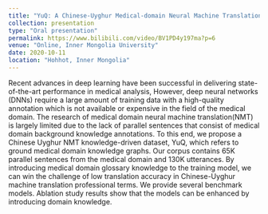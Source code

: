 ```yaml
---
title: "YuQ: A Chinese-Uyghur Medical-domain Neural Machine Translation Dataset Towards Knowledge-driven "
collection: presentation
type: "Oral presentation"
permalink: https://www.bilibili.com/video/BV1PD4y197ma?p=6
venue: "Online, Inner Mongolia University"
date: 2020-10-11
location: "Hohhot, Inner Mongolia"
---
```


Recent advances in deep learning have been successful in delivering state-of-the-art performance in medical analysis, However, deep neural networks (DNNs) require a large amount of training data with a high-quality annotation which is not available or expensive in the field of the medical domain. The research of medical domain neural machine translation(NMT) is largely limited due to the lack of parallel sentences that consist of medical domain background knowledge annotations. To this end, we propose a Chinese Uyghur NMT knowledge-driven dataset, YuQ, which refers to ground medical domain knowledge graphs. Our corpus contains 65K parallel sentences from the medical domain and 130K utterances. By introducing medical domain glossary knowledge to the training model, we can win the challenge of low translation accuracy in Chinese-Uyghur machine translation professional terms. We provide several benchmark models. Ablation study results show that the models can be enhanced by introducing domain knowledge.
